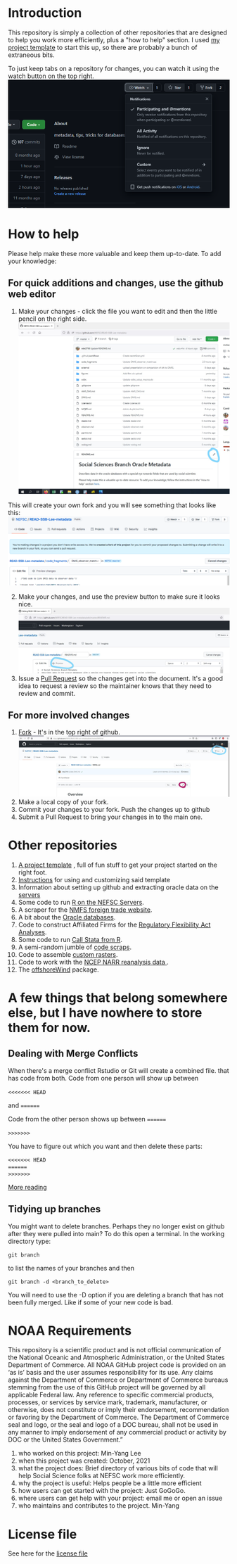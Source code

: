 # Introduction
This repository is simply a collection of other repositories that are designed to help you work more efficiently, plus a "how to help" section.  I used [my project template](https://github.com/NEFSC/READ-SSB-Lee-project-template) to start this up, so there are probably a bunch of extraneous bits.

To just keep tabs on a repository for changes, you can watch it using the watch button on the top right. ![Here's a picture](/images/watch.png)

# How to help 

Please help make these more valuable and keep them up-to-date.  To add your knowledge:

## For quick additions and changes, use the github web editor
1.   Make your changes  - click the file you want to edit and then the little pencil on the right side. ![Here's a picture](/images/straight_edit.jpg)
   
   This will create your own fork and you will see something that looks like this:  ![Here's a picture](/images/auto_fork.png)
  
2.   Make your changes, and use the preview button to make sure it looks nice. ![Here's a picture](/images/editor_preview.jpg)
3.   Issue a [Pull Request](https://docs.github.com/en/github/collaborating-with-issues-and-pull-requests/creating-a-pull-request-from-a-fork) so the changes get into the document.  It's a good idea to request a review so the maintainer knows that they need to review and commit.

## For more involved changes
1.  [Fork](https://docs.github.com/en/github/getting-started-with-github/fork-a-repo) - It's in the top right of github.  ![Here's a picture](/images/fork_edit.jpg)
2.  Make a local copy of your fork.  
3.  Commit your changes to your fork.  Push the changes up to github
4.  Submit a Pull Request to bring your changes in to the main one.


# Other repositories  
1. [A project template](https://github.com/NEFSC/READ-SSB-Lee-project-template) , full of fun stuff to get your project started on the right foot.
2. [Instructions](https://github.com/NEFSC/READ-SSB-Lee-project-template-instructions) for using and customizing said template
3. Information about setting up github and extracting oracle data on the [servers](https://github.com/NEFSC/READ-SSB-LEE-On-the-servers)
4. Some code to run [R on the NEFSC Servers](https://github.com/NEFSC/READ-SSB-Lee-Ronthenetwork).  
5. A scraper for the  [NMFS foreign trade website](https://github.com/cameronspeir/NOAA-Foreign-Fishery-Trade-Data-API).  
6. A bit about the [Oracle databases](https://github.com/NEFSC/READ-SSB-Lee-metadata).
7. Code to construct Affiliated Firms for the [Regulatory Flexibility Act Analyses](https://github.com/NEFSC/READ-SSB-Lee-RFAdataset).
8. Some code to run [Call Stata from R](https://github.com/NEFSC/READ-SSB-LEE-R_calling_stata).  
9. A semi-random jumble of [code scraps](https://github.com/NEFSC/READ-SSB-Lee_code_scraps).  
10. Code to assemble [custom rasters](https://github.com/NEFSC/READ-SSB-Lee-Raster_requests).  
11. Code to work with the [NCEP  NARR reanalysis data ](https://github.com/NEFSC/READ-SSB-Lee-reanalysis).  
12. The [offshoreWind](https://github.com/dcorvi/offshoreWind) package.

# A few things that belong somewhere else, but I have nowhere to store them for now.

## Dealing with Merge Conflicts

When there's a merge conflict Rstudio or Git will create a combined file. that has code from both. Code from one person will show up between 

`<<<<<<< HEAD`

and 
`======`

Code from the other person shows up between 
`======`


`>>>>>>>`

You have to figure out which you want and then delete these parts:
```
<<<<<<< HEAD
======
>>>>>>> 
```

[More reading](https://stackoverflow.com/questions/7901864/git-conflict-markers)

## Tidying up branches

You might want to delete branches. Perhaps they no longer exist on github after they were pulled into main?  To do this open a terminal. In the working directory type:
```
git branch
```
to list the names of your branches and then 
```
git branch -d <branch_to_delete>
```
You will need to use the -D option if you are deleting a branch that has not been fully merged. Like if some of your new code is  bad.


# NOAA Requirements
This repository is a scientific product and is not official communication of the National Oceanic and Atmospheric Administration, or the United States Department of Commerce. All NOAA GitHub project code is provided on an ‘as is’ basis and the user assumes responsibility for its use. Any claims against the Department of Commerce or Department of Commerce bureaus stemming from the use of this GitHub project will be governed by all applicable Federal law. Any reference to specific commercial products, processes, or services by service mark, trademark, manufacturer, or otherwise, does not constitute or imply their endorsement, recommendation or favoring by the Department of Commerce. The Department of Commerce seal and logo, or the seal and logo of a DOC bureau, shall not be used in any manner to imply endorsement of any commercial product or activity by DOC or the United States Government.”


1. who worked on this project:  Min-Yang Lee
1. when this project was created: October, 2021 
1. what the project does: Brief directory of various bits of code that will help Social Science folks at NEFSC work more efficiently.
1. why the project is useful:  Helps people be a little more efficient
1. how users can get started with the project: Just GoGoGo.
1. where users can get help with your project:  email me or open an issue
1. who maintains and contributes to the project. Min-Yang

# License file
See here for the [license file](License.txt)
